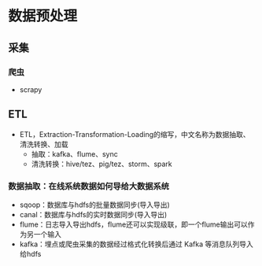 # 数据预处理
## 采集
### 爬虫
* scrapy

## ETL
* ETL，Extraction-Transformation-Loading的缩写，中文名称为数据抽取、清洗转换、加载
  * 抽取：kafka、flume、sync
  * 清洗转换：hive/tez、pig/tez、storm、spark

### 数据抽取：在线系统数据如何导给大数据系统
* sqoop：数据库与hdfs的批量数据同步(导入导出)
* canal：数据库与hdfs的实时数据同步(导入导出)
* flume：日志导入导出hdfs，flume还可以实现级联，即一个flume输出可以作为另一个输入
* kafka：埋点或爬虫采集的数据经过格式化转换后通过 Kafka 等消息队列导入给hdfs